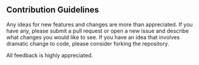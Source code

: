 ## Contribution Guidelines

Any ideas for new features and changes are more than appreciated. If you have any, please submit a pull request or open a new issue and describe what changes you would like to see. 
If you have an idea that involves dramatic change to code, please consider forking the repository. 

All feedback is highly appreciated.

